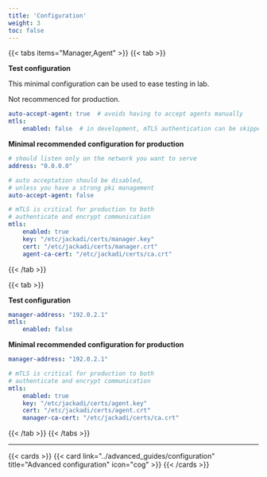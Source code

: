 ```yaml
---
title: 'Configuration'
weight: 3
toc: false
---
```


{{< tabs items="Manager,Agent" >}}
  {{< tab >}}

**Test configuration**

This minimal configuration can be used to ease testing in lab.

Not recommenced for production.

```yaml {filename="/etc/jackadi/manager.yaml"}
auto-accept-agent: true  # avoids having to accept agents manually
mtls:
    enabled: false  # in development, mTLS authentication can be skipped
```

**Minimal recommended configuration for production**

```yaml {filename="/etc/jackadi/manager.yaml"}
# should listen only on the network you want to serve
address: "0.0.0.0"

# auto acceptation should be disabled,
# unless you have a strong pki management
auto-accept-agent: false

# mTLS is critical for production to both
# authenticate and encrypt communication
mtls:
    enabled: true
    key: "/etc/jackadi/certs/manager.key"
    cert: "/etc/jackadi/certs/manager.crt"
    agent-ca-cert: "/etc/jackadi/certs/ca.crt"
```
  {{< /tab >}}

  {{< tab >}}

**Test configuration**

```yaml {filename="/etc/jackadi/agent.yaml"}
manager-address: "192.0.2.1"
mtls:
    enabled: false
```

**Minimal recommended configuration for production**

```yaml {filename="/etc/jackadi/agent.yaml"}
manager-address: "192.0.2.1"

# mTLS is critical for production to both
# authenticate and encrypt communication
mtls:
    enabled: true
    key: "/etc/jackadi/certs/agent.key"
    cert: "/etc/jackadi/certs/agent.crt"
    manager-ca-cert: "/etc/jackadi/certs/ca.crt"
```
  {{< /tab >}}
{{< /tabs >}}

---

{{< cards >}}
  {{< card link="../advanced_guides/configuration" title="Advanced configuration" icon="cog" >}}
{{< /cards >}}